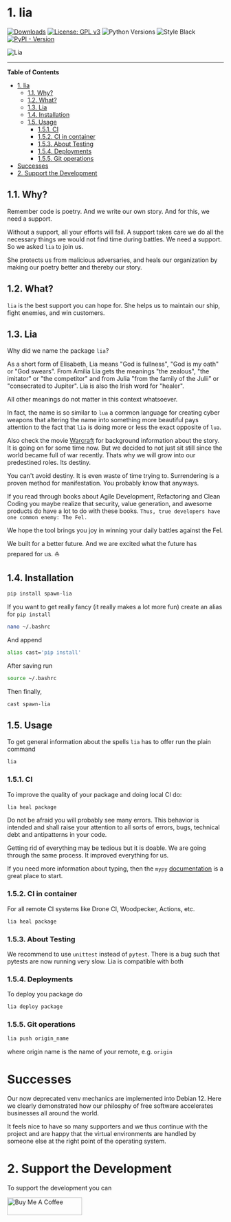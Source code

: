 # 1. lia

[![Downloads](https://static.pepy.tech/personalized-badge/spawn-lia?period=total&units=international_system&left_color=black&right_color=orange&left_text=Downloads)](https://pepy.tech/project/spawn-lia)
[![License: GPL v3](https://img.shields.io/badge/License-GPL_v3-blue.svg)](https://www.gnu.org/licenses/gpl-3.0)
![Python Versions](https://img.shields.io/badge/python-3.8%20%7C%203.9%20%7C%203.10%20%7C%203.11%20%7C%20-blue)
![Style Black](https://warehouse-camo.ingress.cmh1.psfhosted.org/fbfdc7754183ecf079bc71ddeabaf88f6cbc5c00/68747470733a2f2f696d672e736869656c64732e696f2f62616467652f636f64652532307374796c652d626c61636b2d3030303030302e737667)
[![PyPI - Version](https://img.shields.io/pypi/v/spawn-lia.svg)](https://pypi.org/project/spawn-lia)

![Lia](lia_2_sunglasses.png)

-----
**Table of Contents**
- [1. lia](#1-lia)
  - [1.1. Why?](#11-why)
  - [1.2. What?](#12-what)
  - [1.3. Lia](#13-lia)
  - [1.4. Installation](#14-installation)
  - [1.5. Usage](#15-usage)
    - [1.5.1. CI](#151-ci)
    - [1.5.2. CI in container](#152-ci-in-container)
    - [1.5.3. About Testing](#153-about-testing)
    - [1.5.4. Deployments](#154-deployments)
    - [1.5.5. Git operations](#155-git-operations)
- [Successes](#successes)
- [2. Support the Development](#2-support-the-development)



## 1.1. Why?

Remember code is poetry. And we write our own story. And for this, we need a support.

Without a support, all your efforts will fail. A support takes care we do all the necessary things we would not find time during battles. We need a support. So we asked `lia` to join us.

She protects us from malicious adversaries, and heals our organization by making our poetry better and thereby our story.

## 1.2. What?

`lia` is the best support you can hope for. She helps us to maintain our ship, fight enemies, and win customers.

## 1.3. Lia

Why did we name the package `lia`?

As a short form of Elisabeth, Lia means "God is fullness", "God is my oath" or "God swears". From Amilia Lia gets the meanings "the zealous", "the imitator" or "the competitor" and from Julia "from the family of the Julii" or "consecrated to Jupiter". Lia is also the Irish word for "healer".

All other meanings do not matter in this context whatsoever.

In fact, the name is so similar to `lua` a common language for creating cyber weapons that altering the name into something more beautiful pays attention to the fact that `lia` is doing more or less the exact opposite of `lua`.

Also check the movie [Warcraft](https://www.imdb.com/title/tt0803096/) for background information about the story. It is going on for some time now. But we decided to not just sit still since the world became full of war recently. Thats why we will grow into our predestined roles. Its destiny.

You can't avoid destiny. It is even waste of time trying to. Surrendering is a proven method for manifestation. You probably know that anyways.

If you read through books about Agile Development, Refactoring and Clean Coding you maybe realize that security, value generation, and awesome products do have a lot to do with these books. `Thus, true developers have one common enemy: The Fel.` 

We hope the tool brings you joy in winning your daily battles against the Fel. 

We built for a better future. And we are excited what the future has prepared for us. ⛵

## 1.4. Installation

```bash
pip install spawn-lia
```

If you want to get really fancy (it really makes a lot more fun) create an alias for `pip install`

```bash
nano ~/.bashrc
```

And append

```bash
alias cast='pip install'
```

After saving run

```bash
source ~/.bashrc
```

Then finally,

```bash
cast spawn-lia
```

## 1.5. Usage

To get general information about the spells `lia` has to offer run the plain command

```bash
lia
```

### 1.5.1. CI 

To improve the quality of your package and doing local CI do:

```bash
lia heal package
```

Do not be afraid you will probably see many errors. This behavior is intended and shall raise your attention to all sorts of errors, bugs, technical debt and antipatterns in your code.

Getting rid of everything may be tedious but it is doable. We are going through the same process. It improved everything for us.

If you need more information about typing, then the `mypy` [documentation](https://mypy.readthedocs.io/en/stable/getting_started.html) is a great place to start.

### 1.5.2. CI in container

For all remote CI systems like Drone CI, Woodpecker, Actions, etc. 

```bash
lia heal package
```

### 1.5.3. About Testing

We recommend to use `unittest` instead of `pytest`. There is a bug such that pytests are now running very slow. Lia is compatible with both

### 1.5.4. Deployments

To deploy you package do


```bash
lia deploy package 
```

### 1.5.5. Git operations 

```bash
lia push origin_name
```
where origin name is the name of your remote, e.g. `origin`

# Successes 

Our now deprecated venv mechanics are implemented into Debian 12. Here we clearly demonstrated how our philosphy of free software accelerates businesses all around the world.

It feels nice to have so many supporters and we thus continue with the project and are happy that the virtual environments are handled by someone else at the right point of the operating system.

# 2. Support the Development

To support the development you can

<a href="https://www.buymeacoffee.com/capjmk" target="_blank"><img src="https://cdn.buymeacoffee.com/buttons/default-orange.png" alt="Buy Me A Coffee" height="41" width="174"></a>
